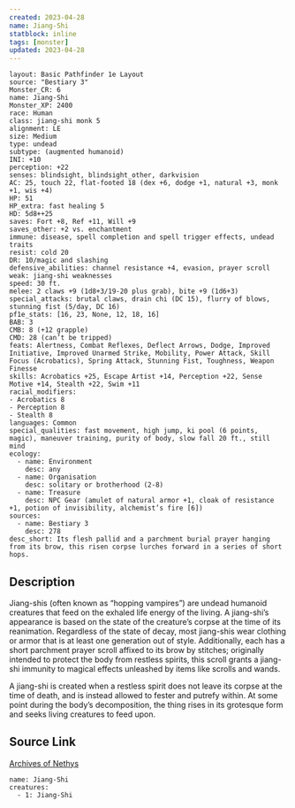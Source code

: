 ```yaml
---
created: 2023-04-28
name: Jiang-Shi
statblock: inline
tags: [monster]
updated: 2023-04-28
---
```

```statblock
layout: Basic Pathfinder 1e Layout
source: "Bestiary 3"
Monster_CR: 6
name: Jiang-Shi
Monster_XP: 2400
race: Human
class: jiang-shi monk 5
alignment: LE
size: Medium
type: undead
subtype: (augmented humanoid)
INI: +10
perception: +22
senses: blindsight, blindsight_other, darkvision
AC: 25, touch 22, flat-footed 18 (dex +6, dodge +1, natural +3, monk +1, wis +4)
HP: 51
HP_extra: fast healing 5
HD: 5d8++25
saves: Fort +8, Ref +11, Will +9
saves_other: +2 vs. enchantment
immune: disease, spell completion and spell trigger effects, undead traits
resist: cold 20
DR: 10/magic and slashing
defensive_abilities: channel resistance +4, evasion, prayer scroll
weak: jiang-shi weaknesses
speed: 30 ft.
melee: 2 claws +9 (1d8+3/19-20 plus grab), bite +9 (1d6+3)
special_attacks: brutal claws, drain chi (DC 15), flurry of blows, stunning fist (5/day, DC 16)
pf1e_stats: [16, 23, None, 12, 18, 16]
BAB: 3
CMB: 8 (+12 grapple)
CMD: 28 (can’t be tripped)
feats: Alertness, Combat Reflexes, Deflect Arrows, Dodge, Improved Initiative, Improved Unarmed Strike, Mobility, Power Attack, Skill Focus (Acrobatics), Spring Attack, Stunning Fist, Toughness, Weapon Finesse
skills: Acrobatics +25, Escape Artist +14, Perception +22, Sense Motive +14, Stealth +22, Swim +11
racial_modifiers:
- Acrobatics 8
- Perception 8
- Stealth 8
languages: Common
special_qualities: fast movement, high jump, ki pool (6 points, magic), maneuver training, purity of body, slow fall 20 ft., still mind
ecology:
  - name: Environment
    desc: any
  - name: Organisation
    desc: solitary or brotherhood (2-8)
  - name: Treasure
    desc: NPC Gear (amulet of natural armor +1, cloak of resistance +1, potion of invisibility, alchemist’s fire [6])
sources:
  - name: Bestiary 3
    desc: 278
desc_short: Its flesh pallid and a parchment burial prayer hanging from its brow, this risen corpse lurches forward in a series of short hops.
```
## Description
Jiang-shis (often known as “hopping vampires”) are undead humanoid creatures that feed on the exhaled life energy of the living. A jiang-shi’s appearance is based on the state of the creature’s corpse at the time of its reanimation. Regardless of the state of decay, most jiang-shis wear clothing or armor that is at least one generation out of style. Additionally, each has a short parchment prayer scroll affixed to its brow by stitches; originally intended to protect the body from restless spirits, this scroll grants a jiang-shi immunity to magical effects unleashed by items like scrolls and wands.

A jiang-shi is created when a restless spirit does not leave its corpse at the time of death, and is instead allowed to fester and putrefy within. At some point during the body’s decomposition, the thing rises in its grotesque form and seeks living creatures to feed upon.
## Source Link
[Archives of Nethys](https://aonprd.com/MonsterDisplay.aspx?ItemName=Jiang-Shi)
```encounter-table
name: Jiang-Shi
creatures:
  - 1: Jiang-Shi
```
